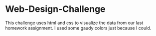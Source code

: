 # Web-Design-Challenge
This challenge uses html and css to visualize the data from our last homework assignment. I used some gaudy colors just because I could.  
